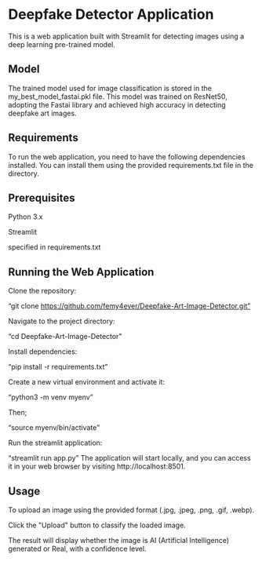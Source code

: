 # Deepfake Detector Application 

This is a web application built with Streamlit for detecting images using a deep learning pre-trained model.  

## Model 

The trained model used for image classification is stored in the my_best_model_fastai.pkl file. This model was trained on ResNet50, adopting the Fastai library and achieved high accuracy in detecting deepfake art images. 

## Requirements 

To run the web application, you need to have the following dependencies installed. You can install them using the provided requirements.txt file in the directory. 

## Prerequisites 

Python 3.x 

Streamlit  

specified in requirements.txt 

 

## Running the Web Application 

Clone the repository: 

“git clone https://github.com/femy4ever/Deepfake-Art-Image-Detector.git” 

Navigate to the project directory: 

“cd Deepfake-Art-Image-Detector" 

Install dependencies: 

“pip install -r requirements.txt” 

Create a new virtual environment and activate it: 

“python3 -m venv myenv”  

Then; 

“source myenv/bin/activate” 

Run the streamlit application: 

“streamlit run app.py” 
	The application will start locally, and you can access it in your web browser by visiting 	http://localhost:8501. 

## Usage 

To upload an image using the provided format (.jpg, .jpeg, .png, .gif, .webp). 

Click the "Upload" button to classify the loaded image. 

The result will display whether the image is AI (Artificial Intelligence) generated or Real, with a confidence level. 
 